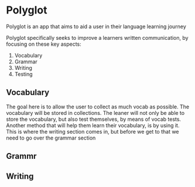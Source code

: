 # Polyglot

Polyglot is an app that aims to aid a user in their language learning journey

Polyglot specifically seeks to improve a learners written communication, by focusing on these
key aspects:

1. Vocabulary
2. Grammar
3. Writing
4. Testing

## Vocabulary

The goal here is to allow the user to collect as much vocab as possible.
The vocabulary will be stored in collections.
The leaner will not only be able to store the vocabulary, but also test themselves, by means of vocab tests.
Another method that will help them learn their vocabulary, is by using it. This is where the writing section comes in, but before we get to that we need to go over the grammar section

## Grammr

## Writing
